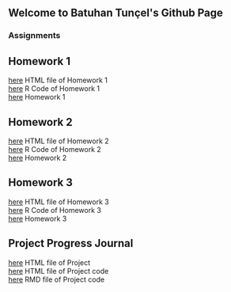 ## Welcome to Batuhan Tunçel's Github Page


### Assignments



## Homework 1

[here](GestureHW1.html) HTML file of Homework 1 <br>
[here](GestureHW1.ipynb) R Code of Homework 1 <br>
[here](HW1/IE48B_Fall21_Homework_1.pdf) Homework 1 <br>



## Homework 2

[here](LassoHW2.html) HTML file of Homework 2 <br>
[here](LassoHW2.ipynb) R Code of Homework 2 <br>
[here](IE48B_Fall21_Homework2.pdf) Homework 2 <br>

## Homework 3

[here](HW3.html) HTML file of Homework 3 <br>
[here](HW3.ipynb) R Code of Homework 3 <br>
[here](IE48B_Fall21_Homework3.pdf) Homework 3 <br>


## Project Progress Journal


[here](Progress_Journal.html) HTML file of Project <br>
[here](project.html) HTML file of Project code <br>
[here](Project.Rmd) RMD file of Project code <br>



